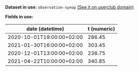**Dataset in use:** `observation-synop` [(See it on userclub domain)](https://userclub.opendatasoft.com/explore/dataset/observation-synop/table/)

**Fields in use:** 

| date (datetime) | t (numeric)|
|---|---|
|2020-10-01T19:00:00+02:00|286.45|
|2021-01-30T16:00:00+02:00|303.45|
|2020-12-01T13:00:00+02:00|238.75|
|2021-04-22T10:00:00+02:00|340.85|